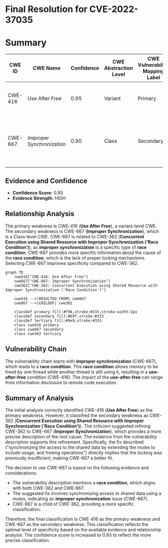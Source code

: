 # Final Resolution for CVE-2022-37035

# Summary
| CWE ID | CWE Name | Confidence | CWE Abstraction Level | CWE Vulnerability Mapping Label | CWE-Vulnerability Mapping Notes |
|---|---|---|---|---|---|
| CWE-416 | Use After Free | 0.95 | Variant | Primary | The core issue is a use-after-free condition. |
| CWE-667 | Improper Synchronization | 0.90 | Class | Secondary | The use-after-free is caused by a race condition due to improper locking. |

## Evidence and Confidence

*   **Confidence Score:** 0.93
*   **Evidence Strength:** HIGH

## Relationship Analysis
The primary weakness is CWE-416 (**Use After Free**), a variant-level CWE. The secondary weakness is CWE-667 (**Improper Synchronization**), which is a Class-level CWE. CWE-667 is related to CWE-362 (**Concurrent Execution using Shared Resource with Improper Synchronization ('Race Condition')**), as **improper synchronization** is a specific type of **race condition**. CWE-667 provides more specific information about the cause of the **race condition**, which is the lack of proper locking mechanisms. Selecting CWE-667 improves specificity compared to CWE-362.

```mermaid
graph TD
    cwe416["CWE-416: Use After Free"]
    cwe667["CWE-667: Improper Synchronization"]
    cwe362["CWE-362: Concurrent Execution using Shared Resource with Improper Synchronization ('Race Condition')"]
    
    cwe416 -->|RESULTED_FROM| cwe667
    cwe667 -->|CHILDOF| cwe362
    
    classDef primary fill:#f96,stroke:#333,stroke-width:2px
    classDef secondary fill:#69f,stroke:#333
    classDef tertiary fill:#9e9,stroke:#333
    class cwe416 primary
    class cwe667 secondary
    class cwe362 tertiary
```

## Vulnerability Chain
The vulnerability chain starts with **improper synchronization** (CWE-667), which leads to a **race condition**. This **race condition** allows memory to be freed by one thread while another thread is still using it, resulting in a **use-after-free** condition (CWE-416). The impact of the **use-after-free** can range from information disclosure to remote code execution.

## Summary of Analysis
The initial analysis correctly identified CWE-416 (**Use After Free**) as the primary weakness. However, it classified the secondary weakness as CWE-362 (**Concurrent Execution using Shared Resource with Improper Synchronization ('Race Condition')**). The criticism suggested refining CWE-362 to CWE-667 (**Improper Synchronization**), which provides a more precise description of the root cause. The evidence from the vulnerability description supports this refinement. Specifically, the fix described ("synchronizing the access to the shared data by extending the mutex to include usage, and freeing operations") directly implies that the locking was previously insufficient, making CWE-667 a better fit.

The decision to use CWE-667 is based on the following evidence and considerations:
*   The vulnerability description mentions a **race condition**, which aligns with both CWE-362 and CWE-667.
*   The suggested fix involves synchronizing access to shared data using a mutex, indicating an **improper synchronization** issue (CWE-667).
*   CWE-667 is a child of CWE-362, providing a more specific classification.

Therefore, the final classification is CWE-416 as the primary weakness and CWE-667 as the secondary weakness. This classification reflects the optimal level of specificity based on the available evidence and relationship analysis. The confidence score is increased to 0.93 to reflect the more precise classification.